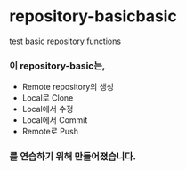 # repository-basicbasic
test basic repository functions

### 이 repository-basic는,

* Remote repository의 생성 
* Local로 Clone 
* Local에서 수정 
* Local에서 Commit 
* Remote로 Push 
 ### 를 연습하기 위해 만들어졌습니다.
